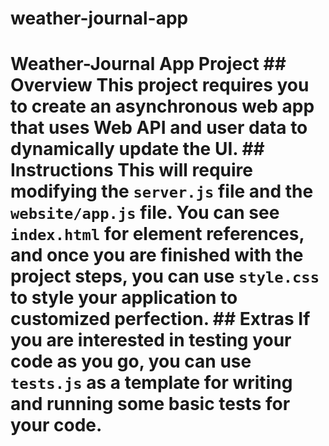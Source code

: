 # weather-journal-app
# Weather-Journal App Project  ## Overview This project requires you to create an asynchronous web app that uses Web API and user data to dynamically update the UI.   ## Instructions This will require modifying the `server.js` file and the `website/app.js` file. You can see `index.html` for element references, and once you are finished with the project steps, you can use `style.css` to style your application to customized perfection.  ## Extras If you are interested in testing your code as you go, you can use `tests.js` as a template for writing and running some basic tests for your code.
